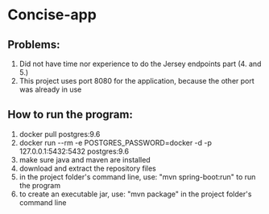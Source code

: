 # Concise-app

## Problems:
1. Did not have time nor experience to do the Jersey endpoints part (4. and 5.)
2. This project uses port 8080 for the application, because the other port was already in use

## How to run the program:
1. docker pull postgres:9.6
2. docker run --rm -e POSTGRES_PASSWORD=docker -d -p 127.0.0.1:5432:5432 postgres:9.6
3. make sure java and maven are installed
4. download and extract the repository files
5. in the project folder's command line, use: "mvn spring-boot:run" to run the program
6. to create an executable jar, use: "mvn package" in the project folder's command line
